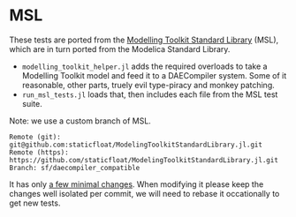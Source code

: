 # MSL

These tests are ported from the [Modelling Toolkit Standard Library](https://github.com/SciML/ModelingToolkitStandardLibrary.jl/) (MSL), which are in turn ported from the Modelica Standard Library.

- `modelling_toolkit_helper.jl` adds the required overloads to take a Modelling Toolkit model and feed it to a DAECompiler system. Some of it reasonable, other parts, truely evil type-piracy and monkey patching.
 - `run_msl_tests.jl` loads that, then includes each file from the MSL test suite.

Note: we use a custom branch of MSL.
```
Remote (git): git@github.com:staticfloat/ModelingToolkitStandardLibrary.jl.git
Remote (https): https://github.com/staticfloat/ModelingToolkitStandardLibrary.jl.git
Branch: sf/daecompiler_compatible
```

It has only [a few minimal changes](https://github.com/SciML/ModelingToolkitStandardLibrary.jl/compare/main...staticfloat:ModelingToolkitStandardLibrary.jl:sf/daecompiler_compatible).
When modifying it please keep the changes well isolated per commit, we will need to rebase it occationally to get new tests.